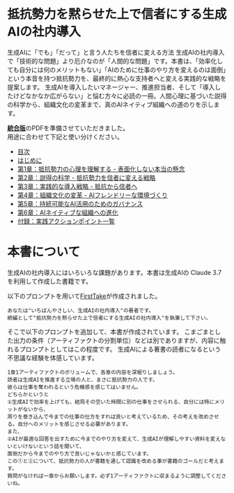 # 抵抗勢力を黙らせた上で信者にする生成AIの社内導入

生成AIに「でも」「だって」と言う人たちを信者に変える方法
生成AIの社内導入で「技術的な問題」より厄介なのが「人間的な問題」です。本書は、「効率化しても自分には何のメリットもない」「AIのために仕事のやり方を変えるのは面倒」という本音を持つ抵抗勢力を、最終的に熱心な支持者へと変える実践的な戦略を提案します。
生成AIを導入したいマネージャー、推進担当者、そして「導入したけどなかなか広がらない」と悩む方々に必読の一冊。人間心理に基づいた説得の科学から、組織文化の変革まで、真のAIネイティブ組織への道のりを示します。

[**統合版**](https://github.com/t2k2pp/AI_Adoption_Book/blob/main/ai-adoption-book-all.pdf)のPDFを準備させていただきました。  
用途に合わせて下記と使い分けください。

* [目次](https://github.com/t2k2pp/AI_Adoption_Book/blob/main/ai-adoption-book-0.md)
* [はじめに](https://github.com/t2k2pp/AI_Adoption_Book/blob/main/ai-adoption-book-1-introduction.md)
* [第1章：抵抗勢力の心理を理解する - 表面化しない本当の懸念](https://github.com/t2k2pp/AI_Adoption_Book/blob/main/ai-adoption-book-2-chapter1.md)
* [第2章：説得の科学 - 抵抗勢力を信者に変える戦略](https://github.com/t2k2pp/AI_Adoption_Book/blob/main/ai-adoption-book-2-chapter2.md)
* [第3章：実践的な導入戦略 - 抵抗から信者へ](https://github.com/t2k2pp/AI_Adoption_Book/blob/main/ai-adoption-book-2-chapter3.md)
* [第4章：組織文化の変革 - AIフレンドリーな環境づくり](https://github.com/t2k2pp/AI_Adoption_Book/blob/main/ai-adoption-book-2-chapter4.md)
* [第5章：持続可能なAI活用のためのガバナンス](https://github.com/t2k2pp/AI_Adoption_Book/blob/main/ai-adoption-book-2-chapter5.md)
* [第6章：AIネイティブな組織への進化](https://github.com/t2k2pp/AI_Adoption_Book/blob/main/ai-adoption-book-2-chapter6.md)
* [付録：実践アクションポイント一覧](https://github.com/t2k2pp/AI_Adoption_Book/blob/main/ai-adoption-book-3-appendix.md)



# 本書について

生成AIの社内導入にはいろいろな課題があります。本書は生成AIの Claude 3.7 を利用して作成した書籍です。

以下のプロンプトを用いて[FirstTake](https://github.com/t2k2pp/AI_Adoption_Book/blob/main/ai-adoption-book-FirstTake.md)が作成されました。

```Prompt
あなたは"いちばんやさしい、生成AIの社内導入"の著者です。
続編として"抵抗勢力を黙らせた上で信者にする生成AIの社内導入"を執筆して下さい。
```

そこで以下のプロンプトを追加して、本書が作成されています。
こまごまとした出力の条件（アーティファクトの分割単位）などは別でありますが、内容に触れるプロンプトとしてはこの程度です。
生成AIによる著書の読者になるという不思議な経験を体感しています。

```Prompt
1章1アーティファクトのボリュームで、各章の内容を深堀りしましょう。
読者は生成AIを推進する立場の人と、まさに抵抗勢力の人です。
彼らは仕事を奪われるという危機感を感じてはいません。
どちらかというと
①生成AIで効率を上げても、結局その空いた時間に別の仕事をさせられる、自分には特にメリットがないから、
周りを巻き込んで今までの仕事の仕方をすれば良いと考えているため、その考えを改めさせる。自分へのメリットを感じさせる必要があります。
また、
②AIが最適な回答を出すために今までのやり方を変えて、生成AIが理解しやすい資料を変えないといけないという話を聞いて、
面倒だから今までのやり方で良いじゃないかと感じています。
この①と②について、抵抗勢力の人が書籍を通して認識を改める事が書籍のゴールだと考えます。
質問がなければ一章からお願いします。必ず1アーティファクトに収まるように調整してくださいね。
```
